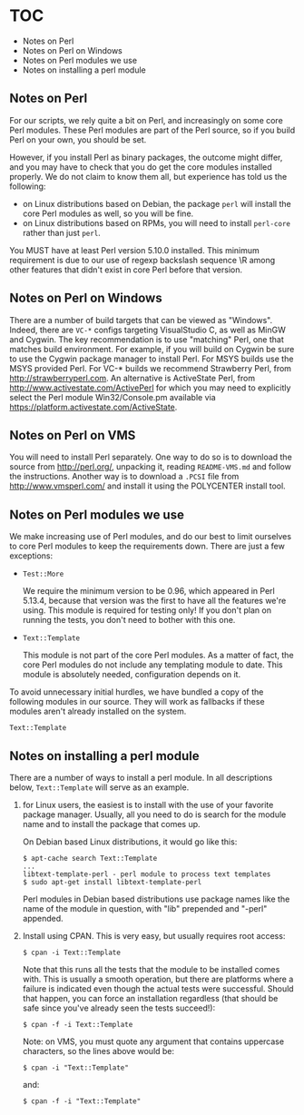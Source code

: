 TOC
===

 - Notes on Perl
 - Notes on Perl on Windows
 - Notes on Perl modules we use
 - Notes on installing a perl module

 Notes on Perl
 -------------

 For our scripts, we rely quite a bit on Perl, and increasingly on
 some core Perl modules.  These Perl modules are part of the Perl
 source, so if you build Perl on your own, you should be set.

 However, if you install Perl as binary packages, the outcome might
 differ, and you may have to check that you do get the core modules
 installed properly.  We do not claim to know them all, but experience
 has told us the following:

 - on Linux distributions based on Debian, the package `perl` will
   install the core Perl modules as well, so you will be fine.
 - on Linux distributions based on RPMs, you will need to install
   `perl-core` rather than just `perl`.

 You MUST have at least Perl version 5.10.0 installed.  This minimum
 requirement is due to our use of regexp backslash sequence \R among
 other features that didn't exist in core Perl before that version.

 Notes on Perl on Windows
 ------------------------

 There are a number of build targets that can be viewed as "Windows".
 Indeed, there are `VC-*` configs targeting VisualStudio C, as well as
 MinGW and Cygwin. The key recommendation is to use "matching" Perl,
 one that matches build environment. For example, if you will build
 on Cygwin be sure to use the Cygwin package manager to install Perl.
 For MSYS builds use the MSYS provided Perl.
 For VC-* builds we recommend Strawberry Perl, from <http://strawberryperl.com>.
 An alternative is ActiveState Perl, from <http://www.activestate.com/ActivePerl>
 for which you may need to explicitly select the Perl module Win32/Console.pm
 available via <https://platform.activestate.com/ActiveState>.

 Notes on Perl on VMS
 --------------------

 You will need to install Perl separately.  One way to do so is to
 download the source from <http://perl.org/>, unpacking it, reading
 `README-VMS.md` and follow the instructions.  Another way is to download a
 `.PCSI` file from <http://www.vmsperl.com/> and install it using the
 POLYCENTER install tool.

 Notes on Perl modules we use
 ----------------------------

 We make increasing use of Perl modules, and do our best to limit
 ourselves to core Perl modules to keep the requirements down.  There
 are just a few exceptions:

  * `Test::More`

    We require the minimum version to be 0.96, which
    appeared in Perl 5.13.4, because that version was
    the first to have all the features we're using.
    This module is required for testing only!
    If you don't plan on running the tests,
    you don't need to bother with this one.

  * `Text::Template`

    This module is not part of the core Perl modules.
    As a matter of fact, the core Perl modules do not
    include any templating module to date.
    This module is absolutely needed,
    configuration depends on it.

 To avoid unnecessary initial hurdles, we have bundled a copy of the
 following modules in our source.  They will work as fallbacks if
 these modules aren't already installed on the system.

    Text::Template

 Notes on installing a perl module
 ---------------------------------

 There are a number of ways to install a perl module.  In all
 descriptions below, `Text::Template` will serve as an example.

 1. for Linux users, the easiest is to install with the use of your
    favorite package manager.  Usually, all you need to do is search
    for the module name and to install the package that comes up.

    On Debian based Linux distributions, it would go like this:

        $ apt-cache search Text::Template
        ...
        libtext-template-perl - perl module to process text templates
        $ sudo apt-get install libtext-template-perl

    Perl modules in Debian based distributions use package names like
    the name of the module in question, with "lib" prepended and
    "-perl" appended.

 2. Install using CPAN.  This is very easy, but usually requires root
    access:

        $ cpan -i Text::Template

    Note that this runs all the tests that the module to be installed
    comes with.  This is usually a smooth operation, but there are
    platforms where a failure is indicated even though the actual tests
    were successful.  Should that happen, you can force an
    installation regardless (that should be safe since you've already
    seen the tests succeed!):

        $ cpan -f -i Text::Template

    Note: on VMS, you must quote any argument that contains uppercase
    characters, so the lines above would be:

        $ cpan -i "Text::Template"

    and:

        $ cpan -f -i "Text::Template"
